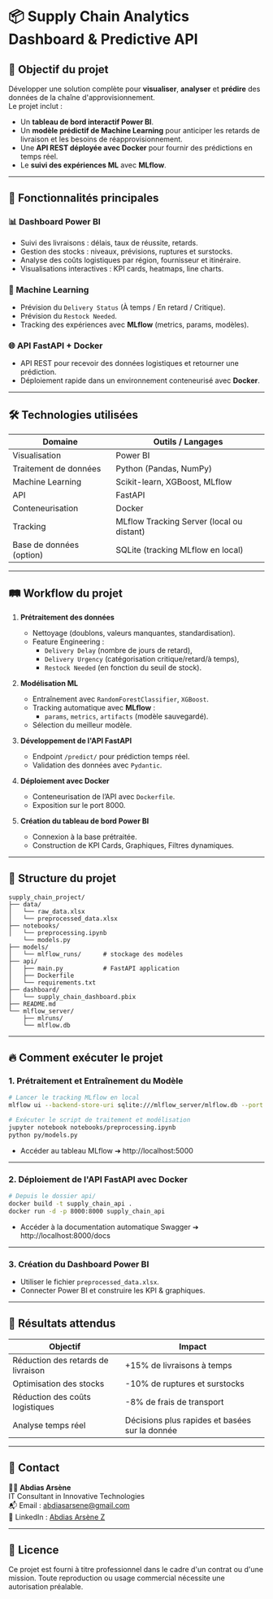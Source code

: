 # 📦 Supply Chain Analytics Dashboard & Predictive API

## 🚀 Objectif du projet
Développer une solution complète pour **visualiser**, **analyser** et **prédire** des données de la chaîne d'approvisionnement.  
Le projet inclut :

- Un **tableau de bord interactif Power BI**.
- Un **modèle prédictif de Machine Learning** pour anticiper les retards de livraison et les besoins de réapprovisionnement.
- Une **API REST déployée avec Docker** pour fournir des prédictions en temps réel.
- Le **suivi des expériences ML** avec **MLflow**.

---

## 🧩 Fonctionnalités principales

### 📊 Dashboard Power BI
- Suivi des livraisons : délais, taux de réussite, retards.
- Gestion des stocks : niveaux, prévisions, ruptures et surstocks.
- Analyse des coûts logistiques par région, fournisseur et itinéraire.
- Visualisations interactives : KPI cards, heatmaps, line charts.

### 🧠 Machine Learning
- Prévision du `Delivery Status` (À temps / En retard / Critique).
- Prévision du `Restock Needed`.
- Tracking des expériences avec **MLflow** (metrics, params, modèles).

### 🌐 API FastAPI + Docker
- API REST pour recevoir des données logistiques et retourner une prédiction.
- Déploiement rapide dans un environnement conteneurisé avec **Docker**.

---

## 🛠️ Technologies utilisées

| Domaine               | Outils / Langages                                  |
|------------------------|----------------------------------------------------|
| Visualisation          | Power BI                                           |
| Traitement de données  | Python (Pandas, NumPy)                             |
| Machine Learning       | Scikit-learn, XGBoost, MLflow                      |
| API                    | FastAPI                                            |
| Conteneurisation       | Docker                                             |
| Tracking               | MLflow Tracking Server (local ou distant)          |
| Base de données (option) | SQLite (tracking MLflow en local)               |

---

## 🛤️ Workflow du projet

1. **Prétraitement des données**
   - Nettoyage (doublons, valeurs manquantes, standardisation).
   - Feature Engineering :
     - `Delivery Delay` (nombre de jours de retard),
     - `Delivery Urgency` (catégorisation critique/retard/à temps),
     - `Restock Needed` (en fonction du seuil de stock).

2. **Modélisation ML**
   - Entraînement avec `RandomForestClassifier`, `XGBoost`.
   - Tracking automatique avec **MLflow** :
     - `params`, `metrics`, `artifacts` (modèle sauvegardé).
   - Sélection du meilleur modèle.

3. **Développement de l'API FastAPI**
   - Endpoint `/predict/` pour prédiction temps réel.
   - Validation des données avec `Pydantic`.

4. **Déploiement avec Docker**
   - Conteneurisation de l’API avec `Dockerfile`.
   - Exposition sur le port 8000.

5. **Création du tableau de bord Power BI**
   - Connexion à la base prétraitée.
   - Construction de KPI Cards, Graphiques, Filtres dynamiques.

---

## 📂 Structure du projet

```
supply_chain_project/
├── data/
│   └── raw_data.xlsx
│   └── preprocessed_data.xlsx
├── notebooks/
│   └── preprocessing.ipynb
    └── models.py
├── models/
│   └── mlflow_runs/      # stockage des modèles
├── api/
│   ├── main.py           # FastAPI application
│   ├── Dockerfile
│   └── requirements.txt
├── dashboard/
│   └── supply_chain_dashboard.pbix
├── README.md
└── mlflow_server/
    ├── mlruns/
    └── mlflow.db
```

---

## 🔥 Comment exécuter le projet

### 1. Prétraitement et Entraînement du Modèle

```bash
# Lancer le tracking MLflow en local
mlflow ui --backend-store-uri sqlite:///mlflow_server/mlflow.db --port 5000

# Exécuter le script de traitement et modélisation
jupyter notebook notebooks/preprocessing.ipynb
python py/models.py
```

- Accéder au tableau MLflow ➔ http://localhost:5000

---

### 2. Déploiement de l'API FastAPI avec Docker

```bash
# Depuis le dossier api/
docker build -t supply_chain_api .
docker run -d -p 8000:8000 supply_chain_api
```

- Accéder à la documentation automatique Swagger ➔ http://localhost:8000/docs

---

### 3. Création du Dashboard Power BI
- Utiliser le fichier `preprocessed_data.xlsx`.
- Connecter Power BI et construire les KPI & graphiques.

---

## 🎯 Résultats attendus

| Objectif                             | Impact                                   |
|--------------------------------------|-----------------------------------------|
| Réduction des retards de livraison   | +15% de livraisons à temps              |
| Optimisation des stocks              | -10% de ruptures et surstocks           |
| Réduction des coûts logistiques      | -8% de frais de transport               |
| Analyse temps réel                   | Décisions plus rapides et basées sur la donnée |

---

## 📧 Contact

👨‍💻 **Abdias Arsène**  
IT Consultant in Innovative Technologies  
📬 Email : abdiasarsene@gmail.com  
🔗 LinkedIn : [Abdias Arsène Z](https://www.linkedin.com/in/abdias-arsene)  

---

## 📝 Licence

Ce projet est fourni à titre professionnel dans le cadre d'un contrat ou d'une mission. Toute reproduction ou usage commercial nécessite une autorisation préalable.

```
